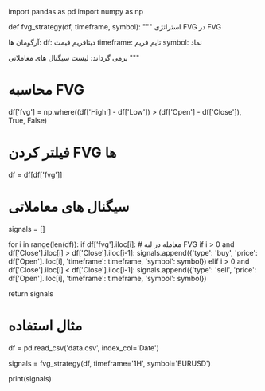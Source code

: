 import pandas as pd
import numpy as np

def fvg_strategy(df, timeframe, symbol):
  """
  استراتژی FVG در FVG

  آرگومان ها:
    df: دیتافریم قیمت
    timeframe: تایم فریم
    symbol: نماد

  برمی گرداند:
    لیست سیگنال های معاملاتی
  """

  # محاسبه FVG
  df['fvg'] = np.where((df['High'] - df['Low']) > (df['Open'] - df['Close']), True, False)

  # فیلتر کردن FVG ها
  df = df[df['fvg']]

  # سیگنال های معاملاتی
  signals = []

  for i in range(len(df)):
    if df['fvg'].iloc[i]:
      # معامله در لبه FVG
      if i > 0 and df['Close'].iloc[i] > df['Close'].iloc[i-1]:
        signals.append({'type': 'buy', 'price': df['Open'].iloc[i], 'timeframe': timeframe, 'symbol': symbol})
      elif i > 0 and df['Close'].iloc[i] < df['Close'].iloc[i-1]:
        signals.append({'type': 'sell', 'price': df['Open'].iloc[i], 'timeframe': timeframe, 'symbol': symbol})

  return signals

# مثال استفاده
df = pd.read_csv('data.csv', index_col='Date')

signals = fvg_strategy(df, timeframe='1H', symbol='EURUSD')

print(signals)
